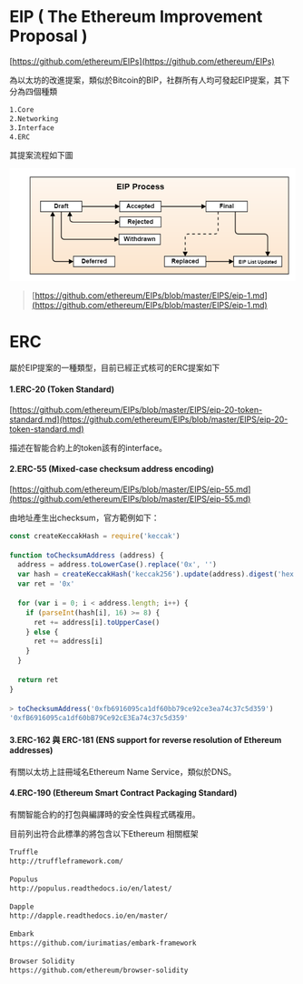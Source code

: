 # EIP \( The Ethereum Improvement Proposal \)

[https://github.com/ethereum/EIPs](https://github.com/ethereum/EIPs)

為以太坊的改進提案，類似於Bitcoin的BIP，社群所有人均可發起EIP提案，其下分為四個種類

```
1.Core
2.Networking
3.Interface
4.ERC
```

其提案流程如下圖

![](/assets/process.png)

> [https://github.com/ethereum/EIPs/blob/master/EIPS/eip-1.md](https://github.com/ethereum/EIPs/blob/master/EIPS/eip-1.md)

# ERC

屬於EIP提案的一種類型，目前已經正式核可的ERC提案如下

#### 1.ERC-20 \(Token Standard\)

[https://github.com/ethereum/EIPs/blob/master/EIPS/eip-20-token-standard.md](https://github.com/ethereum/EIPs/blob/master/EIPS/eip-20-token-standard.md)

描述在智能合約上的token該有的interface。

#### 2.ERC-55 \(Mixed-case checksum address encoding\)

[https://github.com/ethereum/EIPs/blob/master/EIPS/eip-55.md](https://github.com/ethereum/EIPs/blob/master/EIPS/eip-55.md)

由地址產生出checksum，官方範例如下：

```js
const createKeccakHash = require('keccak')

function toChecksumAddress (address) {
  address = address.toLowerCase().replace('0x', '')
  var hash = createKeccakHash('keccak256').update(address).digest('hex')
  var ret = '0x'

  for (var i = 0; i < address.length; i++) {
    if (parseInt(hash[i], 16) >= 8) {
      ret += address[i].toUpperCase()
    } else {
      ret += address[i]
    }
  }

  return ret
}

> toChecksumAddress('0xfb6916095ca1df60bb79ce92ce3ea74c37c5d359')
'0xfB6916095ca1df60bB79Ce92cE3Ea74c37c5d359'
```

#### 3.ERC-162 與 ERC-181 \(ENS support for reverse resolution of Ethereum addresses\)

有關以太坊上註冊域名Ethereum Name Service，類似於DNS。

#### 4.ERC-190 \(Ethereum Smart Contract Packaging Standard\)

有關智能合約的打包與編譯時的安全性與程式碼複用。

目前列出符合此標準的將包含以下Ethereum 相關框架

```
Truffle
http://truffleframework.com/

Populus
http://populus.readthedocs.io/en/latest/

Dapple
http://dapple.readthedocs.io/en/master/

Embark
https://github.com/iurimatias/embark-framework

Browser Solidity
https://github.com/ethereum/browser-solidity
```



